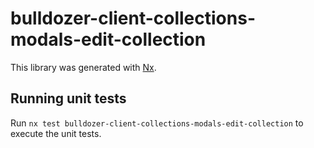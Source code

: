 # bulldozer-client-collections-modals-edit-collection

This library was generated with [Nx](https://nx.dev).

## Running unit tests

Run `nx test bulldozer-client-collections-modals-edit-collection` to execute the unit tests.
